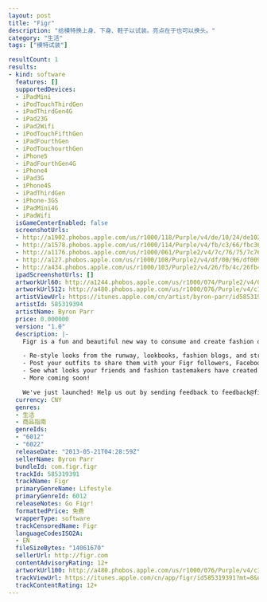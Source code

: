 ```yaml
---
layout: post
title: "Figr"
description: "给模特换上身、下身、鞋子以试装。亮点在于也可以换头。"
category: "生活" 
tags: ["模特试装"]

resultCount: 1
results:
- kind: software
  features: []
  supportedDevices:
  - iPadMini
  - iPodTouchThirdGen
  - iPadThirdGen4G
  - iPad23G
  - iPad2Wifi
  - iPodTouchFifthGen
  - iPadFourthGen
  - iPodTouchourthGen
  - iPhone5
  - iPadFourthGen4G
  - iPhone4
  - iPad3G
  - iPhone4S
  - iPadThirdGen
  - iPhone-3GS
  - iPadMini4G
  - iPadWifi
  isGameCenterEnabled: false
  screenshotUrls:
  - http://a1902.phobos.apple.com/us/r1000/118/Purple/v4/de/10/24/de1024c1-ccb7-f68c-838e-7c8d749c0c97/mzl.bqroqyfs.jpg
  - http://a1578.phobos.apple.com/us/r1000/114/Purple/v4/fb/c3/66/fbc36614-5495-8a1f-929e-2e7e4585503f/mzl.syqoiuur.jpg
  - http://a1176.phobos.apple.com/us/r1000/061/Purple2/v4/7c/76/75/7c76752a-d2f0-1a2f-6735-fb6438df7736/mzl.fwdkntso.jpg
  - http://a127.phobos.apple.com/us/r1000/108/Purple2/v4/df/00/96/df0096c3-9a6f-50b1-73df-468a458195f5/mzl.eeceblfg.jpg
  - http://a434.phobos.apple.com/us/r1000/103/Purple2/v4/26/fb/4c/26fb4c16-c084-76bd-0e51-5d16ad8f4b77/mzl.xdadpsnt.jpg
  ipadScreenshotUrls: []
  artworkUrl60: http://a1244.phobos.apple.com/us/r1000/074/Purple2/v4/0b/e3/37/0be3379c-6cae-17bf-cc45-8f7a67526d07/57.png
  artworkUrl512: http://a480.phobos.apple.com/us/r1000/076/Purple/v4/c1/60/9e/c1609e5a-36b9-2916-8c8c-884953371090/mzl.kcerjpaw.png
  artistViewUrl: https://itunes.apple.com/cn/artist/byron-parr/id585319394?uo=4
  artistId: 585319394
  artistName: Byron Parr
  price: 0.000000
  version: "1.0"
  description: |-
    Figr is a fun and beautiful new way to consume and create fashion on your phone.

    - Re-style looks from the runway, lookbooks, fashion blogs, and street fashion.
    - Post your outfits to share them with your Figr followers, Facebook and Twitter.
    - See what looks your friends and fashion tastemakers have created and join in on the conversation.
    - More coming soon!

    We've just launched! Help us out by sending feedback to feedback@figr.com
  currency: CNY
  genres:
  - 生活
  - 商品指南
  genreIds:
  - "6012"
  - "6022"
  releaseDate: "2013-05-21T04:28:59Z"
  sellerName: Byron Parr
  bundleId: com.figr.figr
  trackId: 585319391
  trackName: Figr
  primaryGenreName: Lifestyle
  primaryGenreId: 6012
  releaseNotes: Go Figr!
  formattedPrice: 免费
  wrapperType: software
  trackCensoredName: Figr
  languageCodesISO2A:
  - EN
  fileSizeBytes: "14061670"
  sellerUrl: http://figr.com
  contentAdvisoryRating: 12+
  artworkUrl100: http://a480.phobos.apple.com/us/r1000/076/Purple/v4/c1/60/9e/c1609e5a-36b9-2916-8c8c-884953371090/mzl.kcerjpaw.png
  trackViewUrl: https://itunes.apple.com/cn/app/figr/id585319391?mt=8&uo=4
  trackContentRating: 12+
---
```

